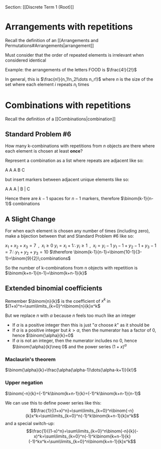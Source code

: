 Section: [[Discrete Term 1 (Root)]]
# Arrangements with repetitions

Recall the definition of an [[Arrangements and Permutations#Arrangements|arrangement]]

Must consider that the order of repeated elements is irrelevant when considered identical

Example: the arrangements of the letters FOOD is $\frac{4!}{2!}$

In general, this is $\frac{n!}{n_1!n_2!\dots n_r!}$ where $n$ is the size of the set where each element $i$ repeats $n_i$ times
# Combinations with repetitions

Recall the definition of a [[Combinations|combination]]

## Standard Problem #6

How many k-combinations with repetitions from $n$ objects are there where each element is chosen at least **once**?

Represent a combination as a list where repeats are adjacent like so:

A A A B C 

but insert markers between adjacent unique elements 
like so:

A A A | B | C

Hence there are $k-1$ spaces for $n-1$ markers, therefore $\binom{k-1}{n-1}$ combinations
## A Slight Change

For when each element is chosen any number of times (including zero), make a bijection between that and Standard Problem \#6 like so:

$x_1+x_2+x_3 = 7\;\;,\;\;x_i\geq0$
$y_i = x_i+1\therefore y_i\geq1\;\;,\;\;x_i=y_i-1$
$y_1-1+y_2-1+y_3-1=7\therefore y_1+y_2+y_3=10$
$\therefore \binom{k-1}{n-1}=\binom{10-1}{3-1}=\binom{9}{2}\;combinations$

So the number of k-combinations from n objects with repetition is $\binom{k+n-1}{n-1}=\binom{k+n-1}{k}$
## Extended binomial coefficients

Remember $\binom{n}{k}$ is the coefficient of $x^k$ in $(1+x)^n=\sum\limits_{k=0}^n\binom{n}{k}x^k$

But we replace $n$ with $\alpha$ because $n$ feels too much like an integer

- If $\alpha$ is a positive integer then this is just "$\alpha$ choose $k$" as it should be
- If $\alpha$ is a positive integer but $k>\alpha$, then the numerator has a factor of 0, hence $\binom{\alpha}{k}=0$ 
- If $\alpha$ is not an integer, then the numerator includes no $0$, hence $\binom{\alpha}{k}\neq 0$ and the power series $(1+x)^\alpha$ 
### Maclaurin's theorem

$\binom{\alpha}{k}=\frac{\alpha(\alpha-1)\dots(\alpha-k+1)}{k!}$ 

### Upper negation

$\binom{-n}{k}=(-1)^k\binom{k+n-1}{k}=(-1)^k\binom{k+n-1}{n-1}$

We can use this to define power series like this:
$$\frac{1}{(1+x)^n}=\sum\limits_{k=0}^n\binom{-n}{k}x^k=\sum\limits_{k=0}^n(-1)^k\binom{k+n-1}{k}x^k$$
and a special switch-up:
$$\frac{1}{(1-x)^n}=\sum\limits_{k=0}^n\binom{-n}{k}(-x)^k=\sum\limits_{k=0}^n(-1)^k\binom{k+n-1}{k}(-1)^kx^k=\sum\limits_{k=0}^n\binom{k+n-1}{k}x^k$$